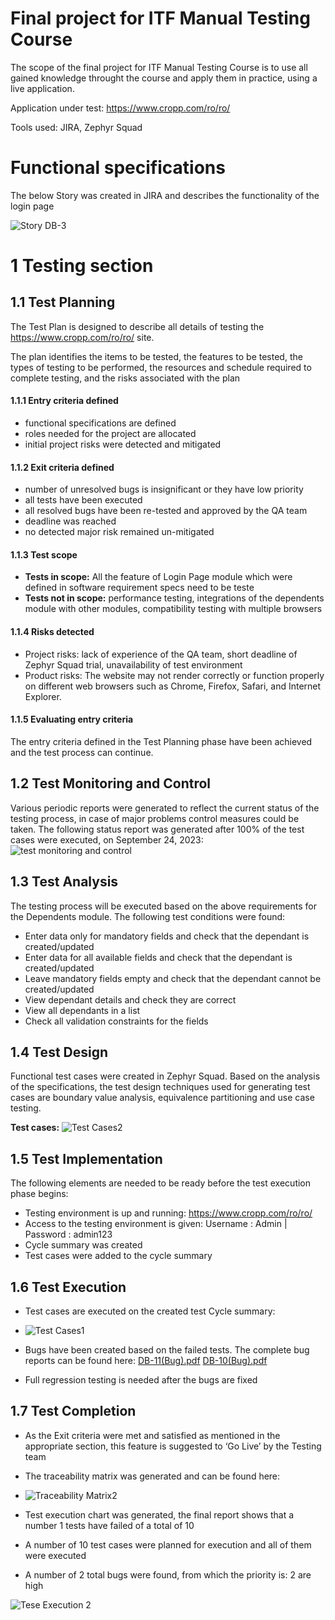 # Final project for ITF Manual Testing Course

The scope of the final project for ITF Manual Testing Course is to use all gained knowledge throught the course and apply them in practice, using a live application. 

Application under test:
https://www.cropp.com/ro/ro/

Tools used: JIRA, Zephyr Squad

# Functional specifications

The below Story was created in JIRA and describes the functionality of the login page

![Story DB-3](https://github.com/brahutz/Proiect-Practic-Testare-Manuala/assets/130207713/e742ebc1-a285-49ea-9c2d-5f25410f0fe2)

# 1 Testing section

## 1.1 Test Planning

The Test Plan is designed to describe all details of testing the https://www.cropp.com/ro/ro/ site.
 

The plan identifies the items to be tested, the features to be tested, the types of testing to be performed, the resources and schedule required to complete testing, and the risks associated with the plan

#### 1.1.1 Entry criteria defined

* functional specifications are defined
* roles needed for the project are allocated
* initial project risks were detected and mitigated

#### 1.1.2 Exit criteria defined

* number of unresolved bugs is insignificant or they have low priority
* all tests have been executed
* all resolved bugs have been re-tested and approved by the QA team
* deadline was reached
* no detected major risk remained un-mitigated

#### 1.1.3 Test scope

* __Tests in scope:__ All the feature of Login Page module which were defined in software requirement specs need to be teste
* __Tests not in scope:__ performance testing, integrations of the dependents module with other modules, compatibility testing with multiple browsers

#### 1.1.4 Risks detected

* Project risks: lack of experience of the QA team, short deadline of Zephyr Squad trial, unavailability of test environment
* Product risks: The website may not render correctly or function properly on different web browsers such as Chrome, Firefox, Safari, and Internet Explorer.

#### 1.1.5 Evaluating entry criteria

The entry criteria defined in the Test Planning phase have been achieved and the test process can continue. 

## 1.2 Test Monitoring and Control

Various periodic reports were generated to reflect the current status of the testing process, in case of major problems control measures could be taken.
The following status report was generated after 100% of the test cases were executed, on September 24, 2023:
![test monitoring and control](https://github.com/brahutz/Proiect-Practic-Testare-Manuala/assets/130207713/2761a4fe-d049-4bcc-a204-92c76e2cacb5)



## 1.3 Test Analysis

The testing process will be executed based on the above requirements for the Dependents module. The following test conditions were found:
 * Enter data only for mandatory fields and check that the dependant is created/updated
 * Enter data for all available fields and check that the dependant is created/updated
 * Leave mandatory fields empty and check that the dependant cannot be created/updated
 * View dependant details and check they are correct
 * View all dependants in a list
 * Check all validation constraints for the fields

## 1.4 Test Design

Functional test cases were created in Zephyr Squad. Based on the analysis of the specifications, the test design techniques used for generating test cases 
are boundary value analysis, equivalence partitioning and use case testing.

**Test cases:**
![Test Cases2](https://github.com/brahutz/Proiect-Practic-Testare-Manuala/assets/130207713/e494c916-bfbd-4448-8226-a7993c915482)

## 1.5 Test Implementation

The following elements are needed to be ready before the test execution phase begins:

* Testing environment is up and running: https://www.cropp.com/ro/ro/
* Access to the testing environment is given: Username : Admin | Password : admin123
* Cycle summary was created 
* Test cases were added to the cycle summary


## 1.6 Test Execution

* Test cases are executed on the created test Cycle summary:
* ![Test Cases1](https://github.com/brahutz/Proiect-Practic-Testare-Manuala/assets/130207713/ac70259d-859d-467c-b87a-6a40b606cec2)

* Bugs have been created based on the failed tests. The complete bug reports can be found here: [DB-11(Bug).pdf](https://github.com/brahutz/Proiect-Practic-Testare-Manuala/files/12708493/DB-11.Bug.pdf)
  [DB-10(Bug).pdf](https://github.com/brahutz/Proiect-Practic-Testare-Manuala/files/12708494/DB-10.Bug.pdf)

* Full regression testing is needed after the bugs are fixed

## 1.7 Test Completion

* As the Exit criteria were met and satisfied as mentioned in the appropriate section, this feature is suggested to ‘Go Live’ by the Testing team
* The traceability matrix was generated and can be found here:
* ![Traceability Matrix2](https://github.com/brahutz/Proiect-Practic-Testare-Manuala/assets/130207713/2f45c051-d461-45d1-aef4-bd99c5994f98)

* Test execution chart was generated, the final report shows that a number 1 tests have failed of a total of 10 
* A number of 10 test cases were planned for execution and all of them were executed
* A number of 2 total bugs were found, from which the priority is: 2 are high

![Tese Execution 2](https://github.com/brahutz/Proiect-Practic-Testare-Manuala/assets/130207713/d0473f30-cb04-461b-8a00-28a563428793)
